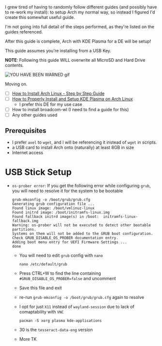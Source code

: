I grew tired of having to randomly follow different guides (and possibly have to re-work my install): to setup Arch my normal way, so instead I figured I'd create this somewhat useful guide.

I'm not going into full detail of the steps performed, as they're listed on the guides referenced.

After this guide is complete, Arch with KDE Plasma for a DE will be setup!

This guide assumes you're installing from a USB Key.

**NOTE**: Following this guide WILL overwrite all MicroSD and Hard Drive contents.

![YOU HAVE BEEN WARNED gif](https://github.com/infinitechris/PineBookProArchSetup/assets/5414345/17a89e89-1f0a-4a6a-9a00-df8bdf4413ec)

Moving on.

- [ ] [How to Install Arch Linux - Step by Step Guide](https://itsfoss.com/install-arch-linux/)
- [ ] [How to Properly Install and Setup KDE Plasma on Arch Linux](https://itsfoss.com/install-kde-arch-linux/)
     - I prefer this DE for my use case
- [ ] How to install broadcom-wl (I need to find a guide for this)
- [ ] Any other guides used

## Prerequisites
- I prefer `axel` to `wget`, and I will be referencing it instead of `wget` in scripts. 
 - a USB card to install Arch onto (naturally) at least 8GB in size
 - Internet access

# USB Stick Setup
 - `os-prober error`: If you get the following error while configuring `grub`, you will need to resolve it for the system to be bootable

       grub-mkconfig -o /boot/grub/grub.cfg
       Generating grub configuration file ...
       Found linux image: /boot/vmlinuz-linux
       Found initrd image: /boot/initramfs-linux.img
       Found fallback initrd image(s) in /boot:  initramfs-linux-fallback.img
       Warning: os-prober will not be executed to detect other bootable partitions.
       Systems on them will not be added to the GRUB boot configuration.
       Check GRUB_DISABLE_OS_PROBER documentation entry.
       Adding boot menu entry for UEFI Firmware Settings ...
       done
     - You will need to edit `grub` config with `nano`

           nano /etc/default/grub
     - Press CTRL+W to find the line containing `#GRUB_DISABLE_OS_PROBER=false` and uncomment
     - Save this file and exit
     - re-run `grub-mkconfig -o /boot/grub/grub.cfg` again to resolve
     - I opt for just `X11` instead of `wayland-session` due to lack of comaptability with `VNC`

           pacman -S xorg plasma kde-applications
     - 30 is the `tesseract-data-eng` version
     - More TK
